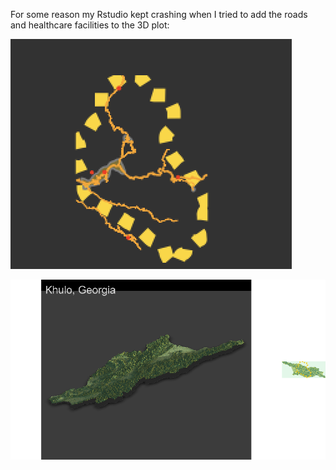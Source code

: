 
For some reason my Rstudio kept crashing when I tried to add the roads and healthcare facilities to the 3D plot:


![](othercombined.png)


![](second3dkhuloplot.png)

